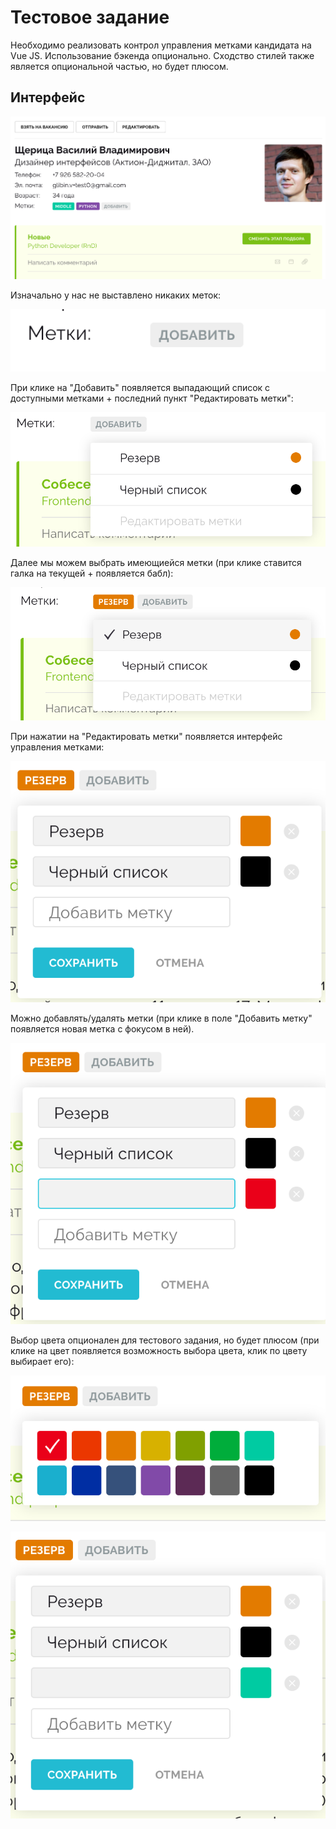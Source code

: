 # Тестовое задание

Необходимо реализовать контрол управления метками кандидата на Vue JS. Использование бэкенда опционально. Сходство стилей также является опциональной частью, но будет плюсом.

## Интерфейс

![Main](img/0.png)

Изначально у нас не выставлено никаких меток:

![Start](img/1.png)

При клике на "Добавить" появляется выпадающий список с доступными метками + последний пункт "Редактировать метки":

![List](img/2.png)

Далее мы можем выбрать имеющиейся метки (при клике ставится галка на текущей + появляется бабл):

![Bubble](img/3.png)

При нажатии на "Редактировать метки" появляется интерфейс управления метками:

![Edit](img/4.png)

Можно добавлять/удалять метки (при клике в поле "Добавить метку" появляется новая метка с фокусом в ней).

![Edit](img/5.png)

Выбор цвета опционален для тестового задания, но будет плюсом (при клике на цвет появляется возможность выбора цвета, клик по цвету выбирает его):

![Edit](img/6.png)

![Edit](img/7.png)


